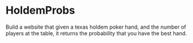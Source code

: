 # HoldemProbs

Build a website that given a texas holdem poker hand, and the number of players at the table, it returns the probability that you have the best hand. 